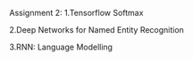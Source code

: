Assignment 2:
1.Tensorflow Softmax

2.Deep Networks for Named Entity Recognition

3.RNN: Language Modelling
